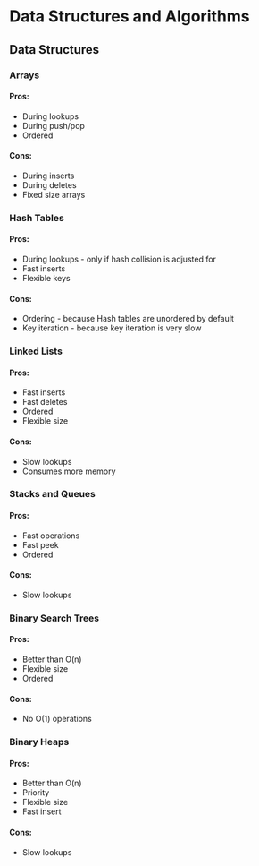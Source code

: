 # Data Structures and Algorithms

## Data Structures

### Arrays
#### Pros:
* During lookups
* During push/pop
* Ordered
#### Cons:
* During inserts
* During deletes
* Fixed size arrays

### Hash Tables
#### Pros:
* During lookups - only if hash collision is adjusted for
* Fast inserts
* Flexible keys

#### Cons:
* Ordering - because Hash tables are unordered by default
* Key iteration - because key iteration is very slow

### Linked Lists
#### Pros:
* Fast inserts
* Fast deletes
* Ordered
* Flexible size

#### Cons:
* Slow lookups
* Consumes more memory

### Stacks and Queues
#### Pros:
* Fast operations
* Fast peek
* Ordered

#### Cons:
* Slow lookups

### Binary Search Trees
#### Pros:
* Better than O(n)
* Flexible size
* Ordered

#### Cons:
* No O(1) operations

### Binary Heaps
#### Pros:
* Better than O(n)
* Priority
* Flexible size
* Fast insert

#### Cons:
* Slow lookups
